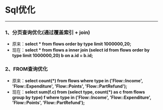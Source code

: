 # Sql优化
---

### 1、分页查询优化(通过覆盖索引 + join)
* 原来：**select * from flows order by type limit 1000000,20;**
* 现在：**select * from flows a inner join (select id from flows order by type limit 1000000,20) b on a.id = b.id;**

### 2、FROM查询优化
* 原来：**select count(*) from flows where type in ('Flow::Income', 'Flow::Expenditure', 'Flow::Points', 'Flow::PartRefund');**
* 现在：**select sum(f.c) from (select type, count(*) as c from flows group by type) f where type in ('Flow::Income', 'Flow::Expenditure', 'Flow::Points', 'Flow::PartRefund');**